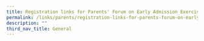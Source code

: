 ```yaml
---
title: Registration links for Parents' Forum on Early Admission Exercise
permalink: /links/parents/registration-links-for-parents-forum-on-early-admission-exercise
description: ""
third_nav_title: General
---
```


